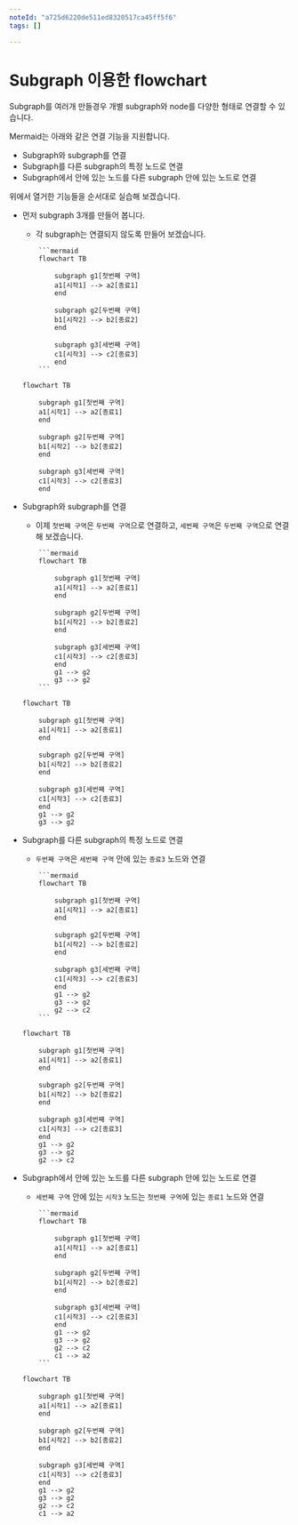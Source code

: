 ```yaml
---
noteId: "a725d6220de511ed8320517ca45ff5f6"
tags: []

---
```


# Subgraph 이용한 flowchart

Subgraph를 여러개 만들경우 개별 subgraph와 node를 다양한 형태로 연결할 수 있습니다.

Mermaid는 아래와 같은 연결 기능을 지원합니다.
- Subgraph와 subgraph를 연결
- Subgraph를 다른 subgraph의 특정 노드로 연결
- Subgraph에서 안에 있는 노드를 다른 subgraph 안에 있는 노드로 연결

위에서 열거한 기능들을 순서대로 실습해 보겠습니다.

- 먼저 subgraph 3개를 만들어 봅니다.
    - 각 subgraph는 연결되지 않도록 만들어 보겠습니다.
    ````
        ```mermaid
        flowchart TB
            
            subgraph g1[첫번째 구역]
            a1[시작1] --> a2[종료1]
            end
            
            subgraph g2[두번째 구역]
            b1[시작2] --> b2[종료2]
            end
            
            subgraph g3[세번째 구역]
            c1[시작3] --> c2[종료3]
            end
        ```
    ````

    ```{mermaid}
    flowchart TB
        
        subgraph g1[첫번째 구역]
        a1[시작1] --> a2[종료1]
        end
        
        subgraph g2[두번째 구역]
        b1[시작2] --> b2[종료2]
        end
        
        subgraph g3[세번째 구역]
        c1[시작3] --> c2[종료3]
        end
    ```

- Subgraph와 subgraph를 연결
    - 이제 `첫번째 구역`은 `두번째 구역`으로 연결하고, `세번째 구역`은 `두번째 구역`으로 연결해 보겠습니다.

    ````
        ```mermaid
        flowchart TB
            
            subgraph g1[첫번째 구역]
            a1[시작1] --> a2[종료1]
            end
            
            subgraph g2[두번째 구역]
            b1[시작2] --> b2[종료2]
            end
            
            subgraph g3[세번째 구역]
            c1[시작3] --> c2[종료3]
            end
            g1 --> g2 
            g3 --> g2
        ```
    ````

    ```{mermaid}
    flowchart TB
        
        subgraph g1[첫번째 구역]
        a1[시작1] --> a2[종료1]
        end
        
        subgraph g2[두번째 구역]
        b1[시작2] --> b2[종료2]
        end
        
        subgraph g3[세번째 구역]
        c1[시작3] --> c2[종료3]
        end
        g1 --> g2 
        g3 --> g2
    ```

- Subgraph를 다른 subgraph의 특정 노드로 연결
    - `두번째 구역`은 `세번째 구역` 안에 있는 `종료3` 노드와 연결

    ````
        ```mermaid
        flowchart TB
            
            subgraph g1[첫번째 구역]
            a1[시작1] --> a2[종료1]
            end
            
            subgraph g2[두번째 구역]
            b1[시작2] --> b2[종료2]
            end
            
            subgraph g3[세번째 구역]
            c1[시작3] --> c2[종료3]
            end
            g1 --> g2 
            g3 --> g2
            g2 --> c2
        ```
    ````

    ```{mermaid}
    flowchart TB
        
        subgraph g1[첫번째 구역]
        a1[시작1] --> a2[종료1]
        end
        
        subgraph g2[두번째 구역]
        b1[시작2] --> b2[종료2]
        end
        
        subgraph g3[세번째 구역]
        c1[시작3] --> c2[종료3]
        end
        g1 --> g2 
        g3 --> g2
        g2 --> c2
    ```

- Subgraph에서 안에 있는 노드를 다른 subgraph 안에 있는 노드로 연결
    - `세번째 구역` 안에 있는 `시작3` 노드는 `첫번째 구역`에 있는 `종료1` 노드와 연결
    ````
        ```mermaid
        flowchart TB
            
            subgraph g1[첫번째 구역]
            a1[시작1] --> a2[종료1]
            end
            
            subgraph g2[두번째 구역]
            b1[시작2] --> b2[종료2]
            end
            
            subgraph g3[세번째 구역]
            c1[시작3] --> c2[종료3]
            end
            g1 --> g2 
            g3 --> g2
            g2 --> c2
            c1 --> a2
        ```
    ````

    ```{mermaid}
    flowchart TB
        
        subgraph g1[첫번째 구역]
        a1[시작1] --> a2[종료1]
        end
        
        subgraph g2[두번째 구역]
        b1[시작2] --> b2[종료2]
        end
        
        subgraph g3[세번째 구역]
        c1[시작3] --> c2[종료3]
        end
        g1 --> g2 
        g3 --> g2
        g2 --> c2
        c1 --> a2
    ```